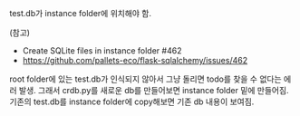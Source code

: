 test.db가 instance folder에 위치해야 함.

(참고)
- Create SQLite files in instance folder #462
- https://github.com/pallets-eco/flask-sqlalchemy/issues/462

root folder에 있는 test.db가 인식되지 않아서 그냥 돌리면 todo를 찾을 수 없다는 에러 발생.
그래서 crdb.py를 새로운 db를 만들어보면 instance folder 밑에 만들어짐.
기존의 test.db를 instance folder에 copy해보면 기존 db 내용이 보여짐.